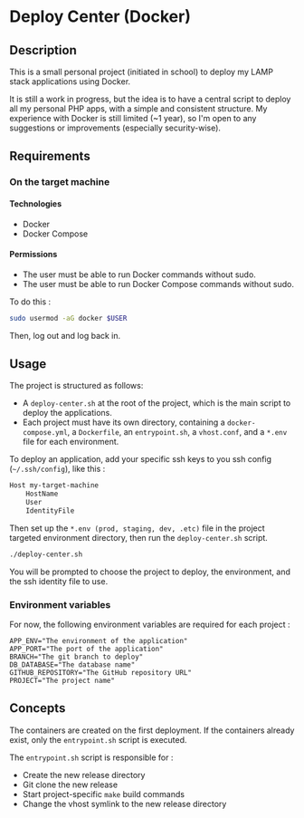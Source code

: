 # Deploy Center (Docker)

## Description

This is a small personal project (initiated in school) to deploy my LAMP stack applications using Docker.

It is still a work in progress, but the idea is to have a central script to deploy all my personal PHP apps, with a simple and consistent structure.
My experience with Docker is still limited (~1 year), so I'm open to any suggestions or improvements (especially security-wise).

## Requirements

### On the target machine

#### Technologies

- Docker
- Docker Compose

#### Permissions

- The user must be able to run Docker commands without sudo.
- The user must be able to run Docker Compose commands without sudo.

To do this :

```bash
sudo usermod -aG docker $USER
```

Then, log out and log back in.

## Usage

The project is structured as follows:

- A `deploy-center.sh` at the root of the project, which is the main script to deploy the applications.
- Each project must have its own directory, containing a `docker-compose.yml`, a `Dockerfile`, an `entrypoint.sh`, a `vhost.conf`, and a `*.env` file for each environment.

To deploy an application, add your specific ssh keys to you ssh config (`~/.ssh/config`), like this :

```bash
Host my-target-machine
    HostName
    User
    IdentityFile
```

Then set up the `*.env (prod, staging, dev, .etc)` file in the project targeted environment directory, then run the `deploy-center.sh` script.

```bash
./deploy-center.sh
```

You will be prompted to choose the project to deploy, the environment, and the ssh identity file to use.

### Environment variables

For now, the following environment variables are required for each project :

```dotenv
APP_ENV="The environment of the application"
APP_PORT="The port of the application"
BRANCH="The git branch to deploy"
DB_DATABASE="The database name"
GITHUB_REPOSITORY="The GitHub repository URL"
PROJECT="The project name"
```

## Concepts

The containers are created on the first deployment. If the containers already exist, only the `entrypoint.sh` script is executed.

The `entrypoint.sh` script is responsible for :

- Create the new release directory
- Git clone the new release
- Start project-specific `make` build commands
- Change the vhost symlink to the new release directory